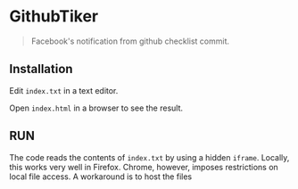 GithubTiker
=================

> Facebook's notification from github checklist commit.

Installation
-----

Edit `index.txt` in a text editor.

Open `index.html` in a browser to see the result.

RUN
--------------

The code reads the contents of `index.txt` by using a hidden `iframe`.
Locally, this works very well in Firefox. Chrome, however, imposes
restrictions on local file access. A workaround is to host the files
